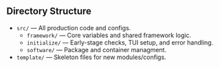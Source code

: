 ## Directory Structure

- `src/` — All production code and configs.
    - `framework/` — Core variables and shared framework logic.
    - `initialize/` — Early-stage checks, TUI setup, and error handling.
    - `software/` — Package and container managment.
- `template/` — Skeleton files for new modules/configs.